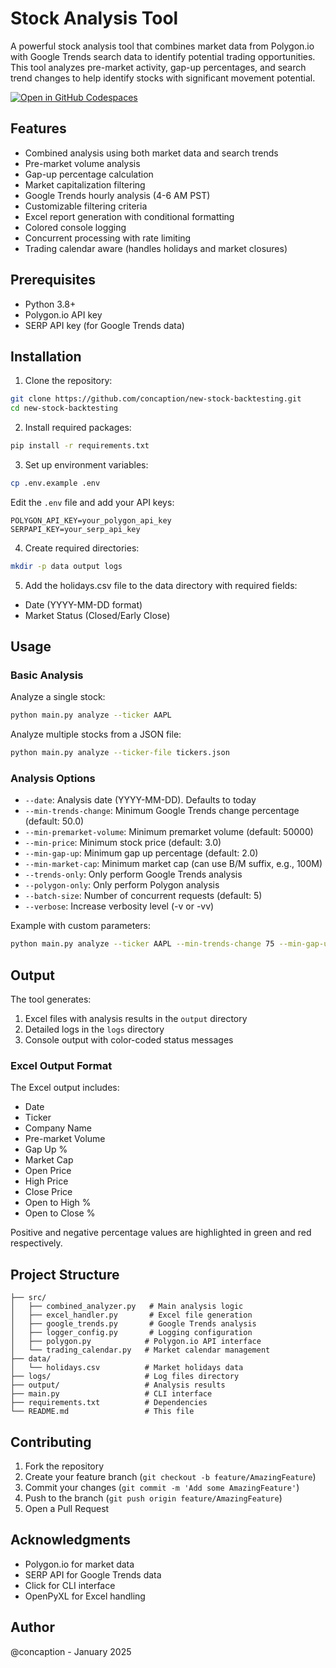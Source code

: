 # Stock Analysis Tool

A powerful stock analysis tool that combines market data from Polygon.io with Google Trends search data to identify potential trading opportunities. This tool analyzes pre-market activity, gap-up percentages, and search trend changes to help identify stocks with significant movement potential.

[![Open in GitHub Codespaces](https://github.com/codespaces/badge.svg)](https://codespaces.new/concaption/new-stock-backtesting)

## Features

- Combined analysis using both market data and search trends
- Pre-market volume analysis
- Gap-up percentage calculation
- Market capitalization filtering
- Google Trends hourly analysis (4-6 AM PST)
- Customizable filtering criteria
- Excel report generation with conditional formatting
- Colored console logging
- Concurrent processing with rate limiting
- Trading calendar aware (handles holidays and market closures)

## Prerequisites

- Python 3.8+
- Polygon.io API key
- SERP API key (for Google Trends data)

## Installation

1. Clone the repository:
```bash
git clone https://github.com/concaption/new-stock-backtesting.git
cd new-stock-backtesting
```

2. Install required packages:
```bash
pip install -r requirements.txt
```

3. Set up environment variables:
```bash
cp .env.example .env
```

Edit the `.env` file and add your API keys:
```
POLYGON_API_KEY=your_polygon_api_key
SERPAPI_KEY=your_serp_api_key
```

4. Create required directories:
```bash
mkdir -p data output logs
```

5. Add the holidays.csv file to the data directory with required fields:
- Date (YYYY-MM-DD format)
- Market Status (Closed/Early Close)

## Usage

### Basic Analysis

Analyze a single stock:
```bash
python main.py analyze --ticker AAPL
```

Analyze multiple stocks from a JSON file:
```bash
python main.py analyze --ticker-file tickers.json
```

### Analysis Options

- `--date`: Analysis date (YYYY-MM-DD). Defaults to today
- `--min-trends-change`: Minimum Google Trends change percentage (default: 50.0)
- `--min-premarket-volume`: Minimum premarket volume (default: 50000)
- `--min-price`: Minimum stock price (default: 3.0)
- `--min-gap-up`: Minimum gap up percentage (default: 2.0)
- `--min-market-cap`: Minimum market cap (can use B/M suffix, e.g., 100M)
- `--trends-only`: Only perform Google Trends analysis
- `--polygon-only`: Only perform Polygon analysis
- `--batch-size`: Number of concurrent requests (default: 5)
- `--verbose`: Increase verbosity level (-v or -vv)

Example with custom parameters:
```bash
python main.py analyze --ticker AAPL --min-trends-change 75 --min-gap-up 3 --min-market-cap 1B -v
```

## Output

The tool generates:
1. Excel files with analysis results in the `output` directory
2. Detailed logs in the `logs` directory
3. Console output with color-coded status messages

### Excel Output Format

The Excel output includes:
- Date
- Ticker
- Company Name
- Pre-market Volume
- Gap Up %
- Market Cap
- Open Price
- High Price
- Close Price
- Open to High %
- Open to Close %

Positive and negative percentage values are highlighted in green and red respectively.

## Project Structure

```
├── src/
│   ├── combined_analyzer.py   # Main analysis logic
│   ├── excel_handler.py       # Excel file generation
│   ├── google_trends.py       # Google Trends analysis
│   ├── logger_config.py       # Logging configuration
│   ├── polygon.py            # Polygon.io API interface
│   └── trading_calendar.py   # Market calendar management
├── data/
│   └── holidays.csv          # Market holidays data
├── logs/                     # Log files directory
├── output/                   # Analysis results
├── main.py                   # CLI interface
├── requirements.txt          # Dependencies
└── README.md                 # This file
```

## Contributing

1. Fork the repository
2. Create your feature branch (`git checkout -b feature/AmazingFeature`)
3. Commit your changes (`git commit -m 'Add some AmazingFeature'`)
4. Push to the branch (`git push origin feature/AmazingFeature`)
5. Open a Pull Request

## Acknowledgments

- Polygon.io for market data
- SERP API for Google Trends data
- Click for CLI interface
- OpenPyXL for Excel handling

## Author

@concaption - January 2025